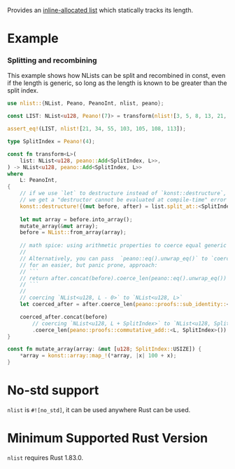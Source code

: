 Provides an [inline-allocated list] which statically tracks its length.

# Example

### Splitting and recombining

This example shows how NLists can be split and recombined in const,
even if the length is generic, 
so long as the length is known to be greater than the split index.

```rust
use nlist::{NList, Peano, PeanoInt, nlist, peano};

const LIST: NList<u128, Peano!(7)> = transform(nlist![3, 5, 8, 13, 21, 34, 55]);

assert_eq!(LIST, nlist![21, 34, 55, 103, 105, 108, 113]);

type SplitIndex = Peano!(4);

const fn transform<L>(
    list: NList<u128, peano::Add<SplitIndex, L>>,
) -> NList<u128, peano::Add<SplitIndex, L>>
where
    L: PeanoInt,
{
    // if we use `let` to destructure instead of `konst::destructure`,
    // we get a "destructor cannot be evaluated at compile-time" error as of Rust 1.83
    konst::destructure!{(mut before, after) = list.split_at::<SplitIndex>()}
    
    let mut array = before.into_array();
    mutate_array(&mut array);
    before = NList::from_array(array);
    
    // math spice: using arithmetic properties to coerce equal generic lengths.
    // 
    // Alternatively, you can pass  `peano::eq().unwrap_eq()` to `coerce_len`
    // for an easier, but panic prone, approach:
    // ```
    // return after.concat(before).coerce_len(peano::eq().unwrap_eq())
    // ```
    // 
    // coercing `NList<u128, L - 0>` to `NList<u128, L>`
    let coerced_after = after.coerce_len(peano::proofs::sub_identity::<L>());

    coerced_after.concat(before)
        // coercing `NList<u128, L + SplitIndex>` to `NList<u128, SplitIndex + L>`
        .coerce_len(peano::proofs::commutative_add::<L, SplitIndex>())
}

const fn mutate_array(array: &mut [u128; SplitIndex::USIZE]) {
    *array = konst::array::map_!(*array, |x| 100 + x);
}
```

# No-std support

`nlist` is `#![no_std]`, it can be used anywhere Rust can be used.

# Minimum Supported Rust Version

`nlist` requires Rust 1.83.0.


[inline-allocated list]: crate::NList
[`NList`]: crate::NList



[inline-allocated list]: https://docs.rs/nlist/latest/nlist/nlist/struct.NList.html  
[NList]: https://docs.rs/nlist/latest/nlist/nlist/struct.NList.html  
